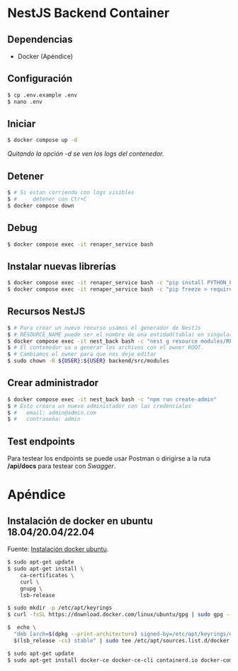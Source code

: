 # NestJS Backend Container

## Dependencias

- Docker (Apéndice)

## Configuración

```bash
$ cp .env.example .env
$ nano .env
```

## Iniciar

```bash
$ docker compose up -d
```

_Quitando la opción *-d* se ven los logs del contenedor._

## Detener

```bash
$ # Si estan corriendo con logs visibles
$ #     detener con Ctr+C
$ docker compose down
```

## Debug

```bash
$ docker compose exec -it renaper_service bash
```

## Instalar nuevas librerías

```bash
$ docker compose exec -it renaper_service bash -c "pip install PYTHON_LIB"
$ docker compose exec -it renaper_service bash -c "pip freeze > requirements.txt"
```

## Recursos NestJS

```bash
$ # Para crear un nuevo recurso usamos el generador de NestJs
$ # RESOURCE_NAME puede ser el nombre de una entidad(tabla) en singular
$ docker compose exec -it nest_back bash -c "nest g resource modules/RESOURCE_NAME --no-spec"
$ # El contenedor va a generar los archivos con el owner ROOT.
$ # Cambiamos el owner para que nos deje editar
$ sudo chown -R ${USER}:${USER} backend/src/modules
```

<!-- ## Migraciones TypeORM

```bash
$ # Ver migraciones aplicadas:
$ docker compose exec -it nest_back bash -c "npm run migration:show"
$ # Generar migración
$ docker compose exec -it nest_back bash -c "npm run migration:generate --name=nombreMigracion"
$ # Aplicar migraciones
$ docker compose exec -it nest_back bash -c "npm run migration:run"
``` -->

## Crear administrador

```bash
$ docker compose exec -it nest_back bash -c "npm run create-admin"
$ # Esto creara un nuevo administador con las credenciales
$ #   email: admin@admin.com
$ #   contraseña: admin
```

## Test endpoints

Para testear los endpoints se puede usar Postman o dirigirse a la ruta **/api/docs** para testear con _Swagger_.

# Apéndice

## Instalación de docker en ubuntu 18.04/20.04/22.04

Fuente: [Instalación docker ubuntu](https://docs.docker.com/engine/install/ubuntu).

```bash
$ sudo apt-get update
$ sudo apt-get install \
    ca-certificates \
    curl \
    gnupg \
    lsb-release

$ sudo mkdir -p /etc/apt/keyrings
$ curl -fsSL https://download.docker.com/linux/ubuntu/gpg | sudo gpg --dearmor -o /etc/apt/keyrings/docker.gpg

$  echo \
  "deb [arch=$(dpkg --print-architecture) signed-by=/etc/apt/keyrings/docker.gpg] https://download.docker.com/linux/ubuntu \
  $(lsb_release -cs) stable" | sudo tee /etc/apt/sources.list.d/docker.list > /dev/null

$ sudo apt-get update
$ sudo apt-get install docker-ce docker-ce-cli containerd.io docker-compose-plugin
```
